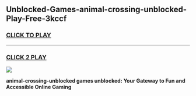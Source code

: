 
## Unblocked-Games-animal-crossing-unblocked-Play-Free-3kccf
<h3>
<a href="https://premium76.site?title=animal-crossing-unblocked&ref=23A">CLICK TO PLAY</a></h3>
<hr>

<h3>
<a href="https://premium76.site?title=animal-crossing-unblocked&ref=23A">CLICK 2 PLAY</a>
  
</h3>

<a href="https://premium76.site?title=animal-crossing-unblocked&ref=23A"><img src="https://clearcache.store/games.png"></a>


**animal-crossing-unblocked games unblocked: Your Gateway to Fun and Accessible Online Gaming**
